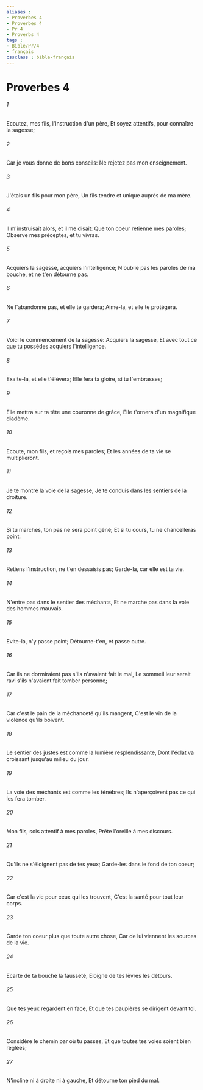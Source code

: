 ```yaml
---
aliases : 
- Proverbes 4
- Proverbes 4
- Pr 4
- Proverbs 4
tags : 
- Bible/Pr/4
- français
cssclass : bible-français
---
```


# Proverbes 4

###### 1
Ecoutez, mes fils, l'instruction d'un père, Et soyez attentifs, pour connaître la sagesse;
###### 2
Car je vous donne de bons conseils: Ne rejetez pas mon enseignement.
###### 3
J'étais un fils pour mon père, Un fils tendre et unique auprès de ma mère.
###### 4
Il m'instruisait alors, et il me disait: Que ton coeur retienne mes paroles; Observe mes préceptes, et tu vivras.
###### 5
Acquiers la sagesse, acquiers l'intelligence; N'oublie pas les paroles de ma bouche, et ne t'en détourne pas.
###### 6
Ne l'abandonne pas, et elle te gardera; Aime-la, et elle te protégera.
###### 7
Voici le commencement de la sagesse: Acquiers la sagesse, Et avec tout ce que tu possèdes acquiers l'intelligence.
###### 8
Exalte-la, et elle t'élèvera; Elle fera ta gloire, si tu l'embrasses;
###### 9
Elle mettra sur ta tête une couronne de grâce, Elle t'ornera d'un magnifique diadème.
###### 10
Ecoute, mon fils, et reçois mes paroles; Et les années de ta vie se multiplieront.
###### 11
Je te montre la voie de la sagesse, Je te conduis dans les sentiers de la droiture.
###### 12
Si tu marches, ton pas ne sera point gêné; Et si tu cours, tu ne chancelleras point.
###### 13
Retiens l'instruction, ne t'en dessaisis pas; Garde-la, car elle est ta vie.
###### 14
N'entre pas dans le sentier des méchants, Et ne marche pas dans la voie des hommes mauvais.
###### 15
Evite-la, n'y passe point; Détourne-t'en, et passe outre.
###### 16
Car ils ne dormiraient pas s'ils n'avaient fait le mal, Le sommeil leur serait ravi s'ils n'avaient fait tomber personne;
###### 17
Car c'est le pain de la méchanceté qu'ils mangent, C'est le vin de la violence qu'ils boivent.
###### 18
Le sentier des justes est comme la lumière resplendissante, Dont l'éclat va croissant jusqu'au milieu du jour.
###### 19
La voie des méchants est comme les ténèbres; Ils n'aperçoivent pas ce qui les fera tomber.
###### 20
Mon fils, sois attentif à mes paroles, Prête l'oreille à mes discours.
###### 21
Qu'ils ne s'éloignent pas de tes yeux; Garde-les dans le fond de ton coeur;
###### 22
Car c'est la vie pour ceux qui les trouvent, C'est la santé pour tout leur corps.
###### 23
Garde ton coeur plus que toute autre chose, Car de lui viennent les sources de la vie.
###### 24
Ecarte de ta bouche la fausseté, Eloigne de tes lèvres les détours.
###### 25
Que tes yeux regardent en face, Et que tes paupières se dirigent devant toi.
###### 26
Considère le chemin par où tu passes, Et que toutes tes voies soient bien réglées;
###### 27
N'incline ni à droite ni à gauche, Et détourne ton pied du mal.

